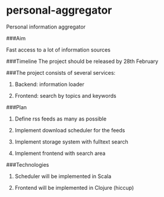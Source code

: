# personal-aggregator
Personal information aggregator

###Aim

Fast access to a lot of information sources

###Timeline
The project should be released by 28th February


###The project consists of several services:

1. Backend: information loader

2. Frontend: search by topics and keywords

###Plan

1. Define rss feeds as many as possible

2. Implement download scheduler for the feeds

3. Implement storage system with fulltext search

4. Implement frontend with search area

###Technologies

1. Scheduler will be implemented in Scala

2. Frontend will be implemented in Clojure (hiccup)


